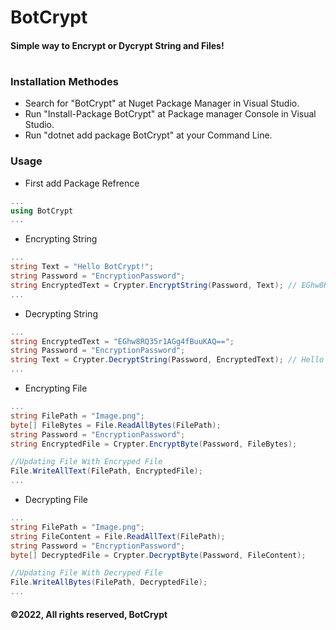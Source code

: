 # BotCrypt
#### Simple way to Encrypt or Dycrypt String and Files!
#
### Installation Methodes
- Search for "BotCrypt" at Nuget Package Manager in Visual Studio.
- Run "Install-Package BotCrypt" at Package manager Console in Visual Studio.
- Run "dotnet add package BotCrypt" at your Command Line.
### Usage
- First add Package Refrence
```cs
...
using BotCrypt
...
```
- Encrypting String
```cs
...
string Text = "Hello BotCrypt!";
string Password = "EncryptionPassword";
string EncryptedText = Crypter.EncryptString(Password, Text); // EGhw8RQ35r1AGg4fBuuKAQ==
...
```
- Decrypting String
```cs
...
string EncryptedText = "EGhw8RQ35r1AGg4fBuuKAQ==";
string Password = "EncryptionPassword";
string Text = Crypter.DecryptString(Password, EncryptedText); // Hello BotCrypt!
...
```
- Encrypting File
```cs
...
string FilePath = "Image.png";
byte[] FileBytes = File.ReadAllBytes(FilePath);
string Password = "EncryptionPassword";
string EncryptedFile = Crypter.EncryptByte(Password, FileBytes);

//Updating File With Encryped File
File.WriteAllText(FilePath, EncryptedFile);
...
```
- Decrypting File
```cs
...
string FilePath = "Image.png";
string FileContent = File.ReadAllText(FilePath);
string Password = "EncryptionPassword";
byte[] DecryptedFile = Crypter.DecryptByte(Password, FileContent);

//Updating File With Decryped File
File.WriteAllBytes(FilePath, DecryptedFile);
...
```
#### ©2022, All rights reserved, BotCrypt
